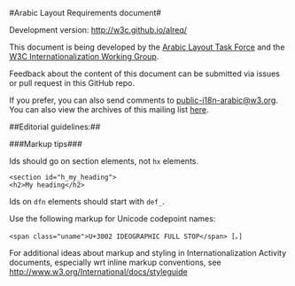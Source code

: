 #Arabic Layout Requirements document#

Development version: http://w3c.github.io/alreq/

This document is being developed by the [Arabic Layout Task Force](http://www.w3.org/International/groups/arabic-layout/) and the [W3C Internationalization Working Group](http://www.w3.org/International/core/).

Feedback about the content of this document can be submitted via issues or pull request in this GitHub repo. 

If you prefer, you can also send comments to [public-i18n-arabic@w3.org](mailto:public-i18n-arabic-request@w3.org?subject=subscribe). You can also view the archives of this mailing list [here](http://lists.w3.org/Archives/Public/public-i18n-arabic/).

##Editorial guidelines:##

###Markup tips###

Ids should go on section elements, not `hx` elements.

```
<section id="h_my_heading">
<h2>My heading</h2>
```

Ids on `dfn` elements should start with `def_`.

Use the following markup for Unicode codepoint names:

```
<span class="uname">U+3002 IDEOGRAPHIC FULL STOP</span> [。]
```

For additional ideas about markup and styling in Internationalization Activity documents, especially wrt inline markup conventions, see
http://www.w3.org/International/docs/styleguide